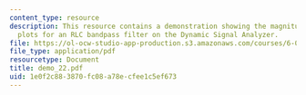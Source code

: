 ```yaml
---
content_type: resource
description: This resource contains a demonstration showing the magnitude and phase
  plots for an RLC bandpass filter on the Dynamic Signal Analyzer.
file: https://ol-ocw-studio-app-production.s3.amazonaws.com/courses/6-002-circuits-and-electronics-spring-2007/1e0f2c883870fc08a78ecfee1c5ef673_demo_22.pdf
file_type: application/pdf
resourcetype: Document
title: demo_22.pdf
uid: 1e0f2c88-3870-fc08-a78e-cfee1c5ef673
---
```

